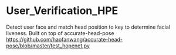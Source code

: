 # User_Verification_HPE
Detect user face and match head position to key to determine facial liveness. 
Built on top of accurate-head-pose https://github.com/haofanwang/accurate-head-pose/blob/master/test_hopenet.py
